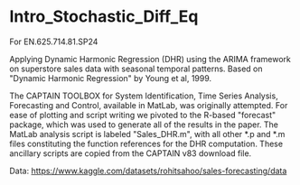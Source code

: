 # Intro_Stochastic_Diff_Eq
For EN.625.714.81.SP24

Applying Dynamic Harmonic Regression (DHR) using the ARIMA framework on superstore sales data with seasonal temporal patterns. Based on "Dynamic Harmonic Regression" by Young et al, 1999.

The CAPTAIN TOOLBOX for System Identification, Time Series Analysis, Forecasting and Control, available in MatLab, was originally attempted. For ease of plotting and script writing we pivoted to the R-based "forecast" package, which was used to generate all of the results in the paper. The MatLab analysis script is labeled "Sales_DHR.m", with all other *.p and *.m files constituting the function references for the DHR computation. These ancillary scripts are copied from the CAPTAIN v83 download file.

Data: https://www.kaggle.com/datasets/rohitsahoo/sales-forecasting/data
